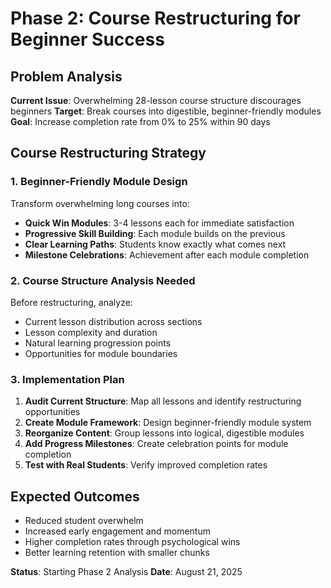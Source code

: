 # Phase 2: Course Restructuring for Beginner Success

## Problem Analysis
**Current Issue**: Overwhelming 28-lesson course structure discourages beginners
**Target**: Break courses into digestible, beginner-friendly modules
**Goal**: Increase completion rate from 0% to 25% within 90 days

## Course Restructuring Strategy

### 1. Beginner-Friendly Module Design
Transform overwhelming long courses into:
- **Quick Win Modules**: 3-4 lessons each for immediate satisfaction
- **Progressive Skill Building**: Each module builds on the previous 
- **Clear Learning Paths**: Students know exactly what comes next
- **Milestone Celebrations**: Achievement after each module completion

### 2. Course Structure Analysis Needed
Before restructuring, analyze:
- Current lesson distribution across sections
- Lesson complexity and duration
- Natural learning progression points
- Opportunities for module boundaries

### 3. Implementation Plan
1. **Audit Current Structure**: Map all lessons and identify restructuring opportunities
2. **Create Module Framework**: Design beginner-friendly module system
3. **Reorganize Content**: Group lessons into logical, digestible modules
4. **Add Progress Milestones**: Create celebration points for module completion
5. **Test with Real Students**: Verify improved completion rates

## Expected Outcomes
- Reduced student overwhelm
- Increased early engagement and momentum
- Higher completion rates through psychological wins
- Better learning retention with smaller chunks

**Status**: Starting Phase 2 Analysis
**Date**: August 21, 2025